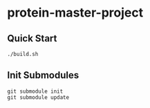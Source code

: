 # protein-master-project

## Quick Start
```
./build.sh
```

## Init Submodules
```
git submodule init
git submodule update
```

